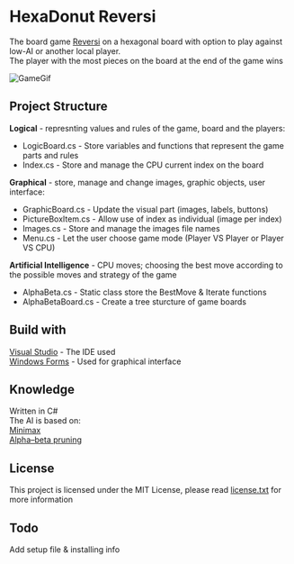 # HexaDonut Reversi 
The board game [Reversi](https://en.wikipedia.org/wiki/Reversi) on a hexagonal board with option to play against low-AI or another local player.  
The player with the most pieces on the board at the end of the game wins    
  
![GameGif](https://i.imgur.com/id7I1OD.gif)       
  
## Project Structure  
**Logical** - represnting values and rules of the game, board and the players:  
  * LogicBoard.cs - Store variables and functions that represent the game parts and rules  
  * Index.cs - Store and manage the CPU current index on the board  
  
**Graphical** - store, manage and change images, graphic objects, user interface:
  * GraphicBoard.cs - Update the visual part (images, labels, buttons)  
  * PictureBoxItem.cs -  Allow use of index as individual (image per index)  
  * Images.cs - Store and manage the images file names  
  * Menu.cs -  Let the user choose game mode (Player VS Player or Player VS CPU)  
  
**Artificial Intelligence** - CPU moves; choosing the best move according to the possible moves and strategy of the game  
  * AlphaBeta.cs - Static class store the BestMove & Iterate functions  
  * AlphaBetaBoard.cs - Create a tree sturcture of game boards  

## Build with  
[Visual Studio](https://en.wikipedia.org/wiki/Microsoft_Visual_Studio) - The IDE used  
[Windows Forms](https://en.wikipedia.org/wiki/Windows_Forms) - Used for graphical interface
  
## Knowledge 
Written in C#  
The AI is based on:  
[Minimax](https://en.wikipedia.org/wiki/Minimax)  
[Alpha–beta pruning](https://en.wikipedia.org/wiki/Alpha%E2%80%93beta_pruning)  
  
## License 
This project is licensed under the MIT License, please read [license.txt](https://github.com/x5queal/HexaDonut-Reversi/blob/master/license.txt) for more information  

## Todo  
Add setup file & installing info  
